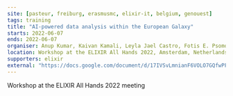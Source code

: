 ```yaml
---
site: [pasteur, freiburg, erasmusmc, elixir-it, belgium, genouest]
tags: training
title: "AI-powered data analysis within the European Galaxy"
starts: 2022-06-07
ends: 2022-06-07
organiser: Anup Kumar, Kaivan Kamali, Leyla Jael Castro, Fotis E. Psomopoulos and Björn Grüning 
location: Workshop at the ELIXIR All Hands 2022, Amsterdam, Netherlands
supporters: elixir
external: "https://docs.google.com/document/d/17IVSvLmnianF6VOLO7GQfwPFDTpm9DF95ShHXnaarNo/edit?usp=sharing"
---
```


Workshop at the ELIXIR All Hands 2022 meeting
